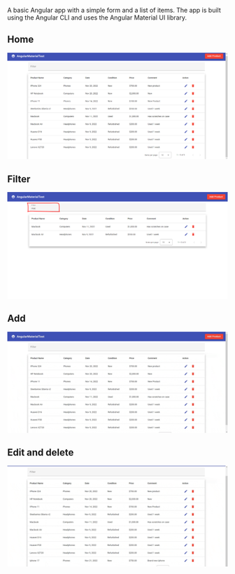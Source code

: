 A basic Angular app with a simple form and a list of items. The app is built using the Angular CLI and uses the Angular Material UI library.

<h2>Home</h2>
<img src="/src/assets/1.png" alt="main page">
<h2>Filter</h2>
<img src="/src/assets/2.png" alt="filter">
<h2>Add</h2>
<img src="/src/assets/3.gif" alt="add">
<h2>Edit and delete</h2>
<img src="src/assets/4.gif" alt="edit and delete">